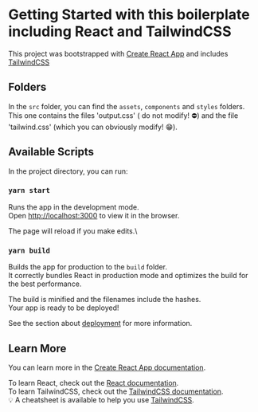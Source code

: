 # Getting Started with this boilerplate including React and TailwindCSS

This project was bootstrapped with [Create React App](https://github.com/facebook/create-react-app) and includes [TailwindCSS](https://tailwindcss.com/)


## Folders

In the `src` folder, you can find the `assets`, `components` and `styles` folders.\
This one contains the files 'output.css' ( do not modify! ⛔) and the file 'tailwind.css' (which you can obviously modify! 😁).


## Available Scripts

In the project directory, you can run:

### `yarn start`

Runs the app in the development mode.\
Open [http://localhost:3000](http://localhost:3000) to view it in the browser.

The page will reload if you make edits.\


### `yarn build`

Builds the app for production to the `build` folder.\
It correctly bundles React in production mode and optimizes the build for the best performance.

The build is minified and the filenames include the hashes.\
Your app is ready to be deployed!

See the section about [deployment](https://facebook.github.io/create-react-app/docs/deployment) for more information.


## Learn More

You can learn more in the [Create React App documentation](https://facebook.github.io/create-react-app/docs/getting-started).

To learn React, check out the [React documentation](https://reactjs.org/).\
To learn TailwindCSS, check out the [TailwindCSS documentation](https://tailwindcss.com/docs).\
💡 A cheatsheet is available to help you use [TailwindCSS](https://tailwindcomponents.com/cheatsheet/).

